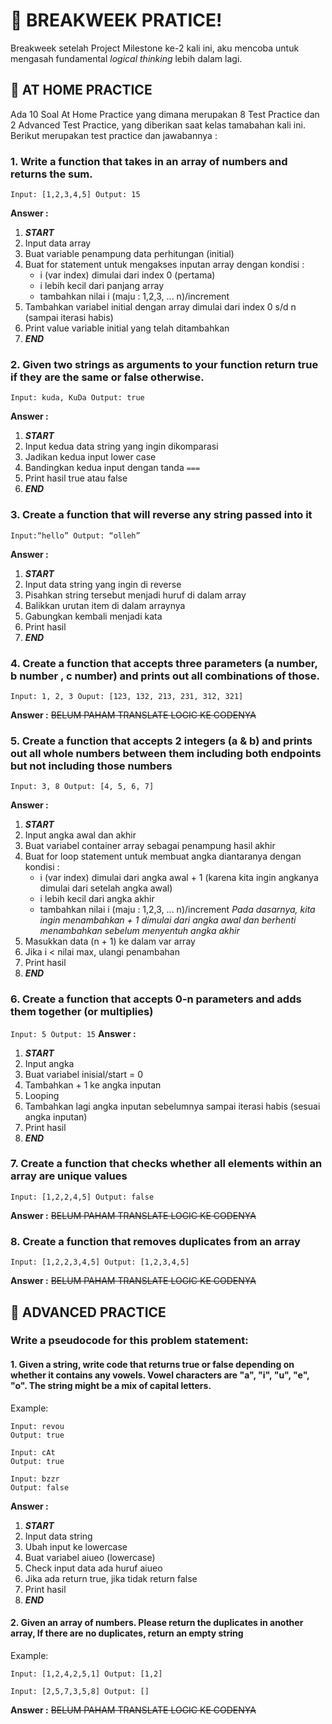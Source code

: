 # 🚀 BREAKWEEK PRATICE! 

Breakweek setelah Project Milestone ke-2 kali ini, aku mencoba untuk mengasah fundamental *logical thinking* lebih dalam lagi.


## 📝 AT HOME PRACTICE 
Ada 10 Soal At Home Practice yang dimana merupakan 8 Test Practice dan 2 Advanced Test Practice, yang diberikan saat kelas tamabahan kali ini. Berikut merupakan test practice dan jawabannya :

### 1. Write a function that takes in an array of numbers and returns the sum.
`Input: [1,2,3,4,5] Output: 15`

**Answer :**
1. ***START***
2. Input data array
3. Buat variable penampung data perhitungan (initial)
4. Buat for statement untuk mengakses inputan array dengan kondisi :
    -  i (var index) dimulai dari index 0 (pertama)
    -  i lebih kecil dari panjang array
    -  tambahkan nilai i (maju : 1,2,3, ... n)/increment
5. Tambahkan variabel initial dengan array dimulai dari index 0 s/d n (sampai iterasi habis)
6. Print value variable initial yang telah ditambahkan
7. ***END***

### 2. Given two strings as arguments to your function return true if they are the same or false otherwise.
`Input: kuda, KuDa Output: true`

**Answer :**
1. ***START***
2. Input kedua data string yang ingin dikomparasi
3. Jadikan kedua input lower case
4. Bandingkan kedua input dengan tanda `===`
5. Print hasil true atau false
6. ***END*** 

### 3. Create a function that will reverse any string passed into it
`Input:“hello” Output: “olleh”`

**Answer :**
1. ***START***
2. Input data string yang ingin di reverse
3. Pisahkan string tersebut menjadi huruf di dalam array
4. Balikkan urutan item di dalam arraynya
5. Gabungkan kembali menjadi kata
6. Print hasil
7. ***END*** 

### 4. Create a function that accepts three parameters (a number, b number , c number) and prints out all combinations of those.
`Input: 1, 2, 3 Ouput: [123, 132, 213, 231, 312, 321]`

**Answer :**
~~BELUM PAHAM TRANSLATE LOGIC KE CODENYA~~

### 5. Create a function that accepts 2 integers (a & b) and prints out all whole numbers between them including both endpoints but not including those numbers
`Input: 3, 8 Output: [4, 5, 6, 7]`

**Answer :**
1. ***START***
2. Input angka awal dan akhir
3. Buat variabel container array sebagai penampung hasil akhir
4. Buat for loop statement untuk membuat angka diantaranya dengan kondisi :
    -  i (var index) dimulai dari angka awal + 1 (karena kita ingin angkanya dimulai dari setelah angka awal)
    -  i lebih kecil dari angka akhir
    -  tambahkan nilai i (maju : 1,2,3, ... n)/increment
    *Pada dasarnya, kita ingin menambahkan + 1 dimulai dari angka awal dan berhenti menambahkan sebelum menyentuh angka akhir*
5. Masukkan data (n + 1) ke dalam var array
6. Jika i < nilai max, ulangi penambahan
6. Print hasil
7. ***END*** 

### 6. Create a function that accepts 0-n parameters and adds them together (or multiplies)
`Input: 5 Output: 15`
**Answer :**
1. ***START***
2. Input angka
3. Buat variabel inisial/start = 0
4. Tambahkan + 1 ke angka inputan
5. Looping
6. Tambahkan lagi angka inputan sebelumnya sampai iterasi habis (sesuai angka inputan)
7. Print hasil
8. ***END*** 


### 7. Create a function that checks whether all elements within an array are unique values
`Input: [1,2,2,4,5] Output: false`

**Answer :**
~~BELUM PAHAM TRANSLATE LOGIC KE CODENYA~~

### 8. Create a function that removes duplicates from an array
`Input: [1,2,2,3,4,5] Output: [1,2,3,4,5]`

**Answer :**
~~BELUM PAHAM TRANSLATE LOGIC KE CODENYA~~

## 📝 ADVANCED PRACTICE

### Write a pseudocode for this problem statement:

#### 1. Given a string, write code that returns true or false depending on whether it contains any vowels. Vowel characters are "a", "i", "u", "e", "o". The string might be a mix of capital letters.

Example:
```
Input: revou
Output: true

Input: cAt
Output: true

Input: bzzr
Output: false
```

**Answer :**
1. ***START***
2. Input data string
3. Ubah input ke lowercase
4. Buat variabel aiueo (lowercase)
5. Check input data ada huruf aiueo
6. Jika ada return true, jika tidak return false
7. Print hasil
8. ***END*** 

#### 2. Given an array of numbers. Please return the duplicates in another array, If there are no duplicates, return an empty string

Example:

`Input: [1,2,4,2,5,1] Output: [1,2]`

`Input: [2,5,7,3,5,8] Output: []`

**Answer :**
~~BELUM PAHAM TRANSLATE LOGIC KE CODENYA~~